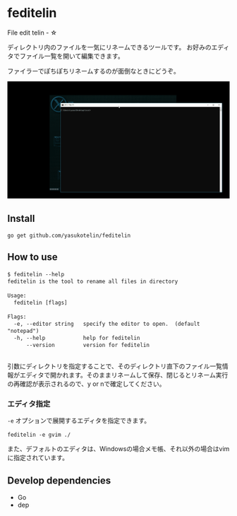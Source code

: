 # feditelin
File edit telin - ☆

ディレクトリ内のファイルを一気にリネームできるツールです。
お好みのエディタでファイル一覧を開いて編集できます。

ファイラーでぽちぽちリネームするのが面倒なときにどうぞ。

![preview](./image/feditelin-prev1.gif)

## Install

```
go get github.com/yasukotelin/feditelin
```

## How to use

```
$ feditelin --help
feditelin is the tool to rename all files in directory

Usage:
  feditelin [flags]

Flags:
  -e, --editor string   specify the editor to open.  (default "notepad")
  -h, --help            help for feditelin
      --version         version for feditelin


```

引数にディレクトリを指定することで、そのディレクトリ直下のファイル一覧情報がエディタで開かれます。そのままリネームして保存、閉じるとリネーム実行の再確認が表示されるので、y or nで確定してください。

### エディタ指定

`-e` オプションで展開するエディタを指定できます。

```
feditelin -e gvim ./
```

また、デフォルトのエディタは、Windowsの場合メモ帳、それ以外の場合はvimに指定されています。

## Develop dependencies

* Go
* dep